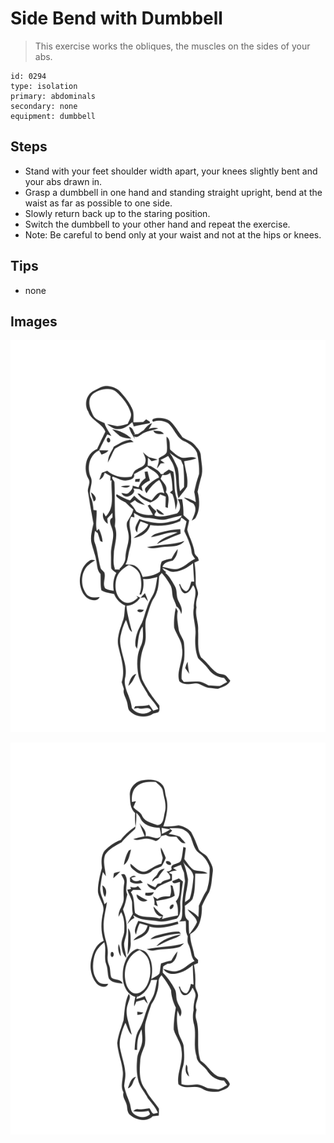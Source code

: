 # Side Bend with Dumbbell
> This exercise works the obliques, the muscles on the sides of your abs.

``` 
id: 0294 
type: isolation 
primary: abdominals 
secondary: none 
equipment: dumbbell 
``` 

## Steps

 - Stand with your feet shoulder width apart, your knees slightly bent and your abs drawn in.
 - Grasp a dumbbell in one hand and standing straight upright, bend at the waist as far as possible to one side.
 - Slowly return back up to the staring position.
 - Switch the dumbbell to your other hand and repeat the exercise.
 - Note: Be careful to bend only at your waist and not at the hips or knees.

## Tips

 - none

## Images

![](../svg/0294-relaxation.svg)

![](../svg/0294-tension.svg)
